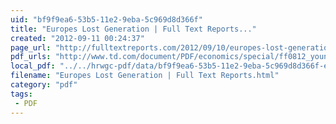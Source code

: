 ```yaml
---
uid: "bf9f9ea6-53b5-11e2-9eba-5c969d8d366f"
title: "Europes Lost Generation | Full Text Reports..."
created: "2012-09-11 00:24:37"
page_url: "http://fulltextreports.com/2012/09/10/europes-lost-generation/"
pdf_urls: "http://www.td.com/document/PDF/economics/special/ff0812_younger_workers_europe.pdf"
local_pdf: "../../hrwgc-pdf/data/bf9f9ea6-53b5-11e2-9eba-5c969d8d366f-europes-lost-generation-full-text-reports.pdf"
filename: "Europes Lost Generation | Full Text Reports.html"
category: "pdf"
tags: 
 - PDF
---
```

